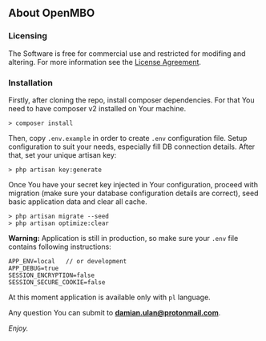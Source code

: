 ## About OpenMBO

### Licensing
The Software is free for commercial use and restricted for modifing and altering. For more information see the [License Agreement](LICENSE.md).

### Installation
Firstly, after cloning the repo, install composer dependencies. For that You need to have composer v2 installed on Your machine.
```
> composer install
```
Then, copy `.env.example` in order to create `.env` configuration file. Setup configuration to suit your needs, especially fill DB connection details. After that, set your unique artisan key: 
```
> php artisan key:generate
```
Once You have your secret key injected in Your configuration, proceed with migration (make sure your database configuration details are correct), seed basic application data and clear all cache.
```
> php artisan migrate --seed
> php artisan optimize:clear
```
**Warning:** Application is still in production, so make sure your `.env` file contains following instructions:
```
APP_ENV=local   // or development
APP_DEBUG=true
SESSION_ENCRYPTION=false
SESSION_SECURE_COOKIE=false
```
At this moment application is available only with `pl` language. 

Any question You can submit to **damian.ulan@protonmail.com**.


*Enjoy.*

